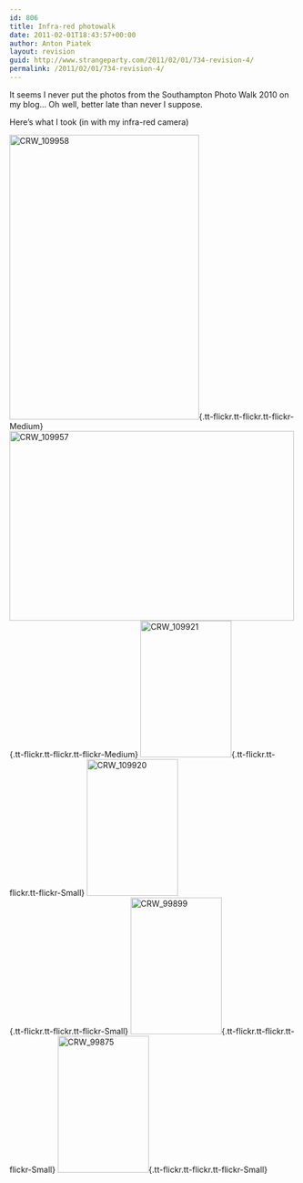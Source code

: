 ```yaml
---
id: 806
title: Infra-red photowalk
date: 2011-02-01T18:43:57+00:00
author: Anton Piatek
layout: revision
guid: http://www.strangeparty.com/2011/02/01/734-revision-4/
permalink: /2011/02/01/734-revision-4/
---
```

It seems I never put the photos from the Southampton Photo Walk 2010 on my blog&#8230; Oh well, better late than never I suppose.

Here&#8217;s what I took (in with my infra-red camera)

[<img src="http://farm5.static.flickr.com/4112/4846038746_0159a75e3b.jpg" border="0" alt="CRW_109958" width="333" height="500" />](http://farm5.static.flickr.com/4112/4846038746_0159a75e3b_b.jpg "CRW_109958"){.tt-flickr.tt-flickr.tt-flickr-Medium}  
[<img src="http://farm5.static.flickr.com/4144/4845420453_6940fce56d.jpg" border="0" alt="CRW_109957" width="500" height="333" />  
](http://farm5.static.flickr.com/4144/4845420453_6940fce56d_b.jpg "CRW_109957"){.tt-flickr.tt-flickr.tt-flickr-Medium} [<img src="http://farm5.static.flickr.com/4153/4846032968_52dffdce74_m.jpg" border="0" alt="CRW_109921" width="160" height="240" />](http://farm5.static.flickr.com/4153/4846032968_52dffdce74_b.jpg "CRW_109921"){.tt-flickr.tt-flickr.tt-flickr-Small} [<img src="http://farm5.static.flickr.com/4111/4846032702_b78b61b7b0_m.jpg" border="0" alt="CRW_109920" width="160" height="240" />  
](http://farm5.static.flickr.com/4111/4846032702_b78b61b7b0_b.jpg "CRW_109920"){.tt-flickr.tt-flickr.tt-flickr-Small} [<img src="http://farm5.static.flickr.com/4128/4846030762_5200635b60_m.jpg" border="0" alt="CRW_99899" width="160" height="240" />](http://farm5.static.flickr.com/4128/4846030762_5200635b60_b.jpg "CRW_99899"){.tt-flickr.tt-flickr.tt-flickr-Small} [<img src="http://farm5.static.flickr.com/4125/4846027316_066200ae72_m.jpg" border="0" alt="CRW_99875" width="160" height="240" />](http://farm5.static.flickr.com/4125/4846027316_066200ae72_b.jpg "CRW_99875"){.tt-flickr.tt-flickr.tt-flickr-Small}